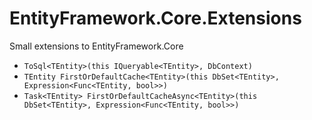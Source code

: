 # EntityFramework.Core.Extensions

Small extensions to EntityFramework.Core
- `ToSql<TEntity>(this IQueryable<TEntity>, DbContext)`
- `TEntity FirstOrDefaultCache<TEntity>(this DbSet<TEntity>, Expression<Func<TEntity, bool>>)`
- `Task<TEntity> FirstOrDefaultCacheAsync<TEntity>(this DbSet<TEntity>, Expression<Func<TEntity, bool>>)`
